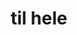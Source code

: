---
inv_num: 2019-009
add_credit:
url: 2019-009-til-hele
title: til hele
year: '2019'
display_year: '2019'
medium: IKEA GUNDE, Diamond Plate Aluminum
dims:
pitch: Re-made an IKEA GUNDE chair using Diamond Plate Aluminum - metal sheets which
  have a raised repeating texture.&nbsp;
ps:
live_url:
youtube:
related_code:
subheading:
download:
commission:
related:
layout: things-i-made
---